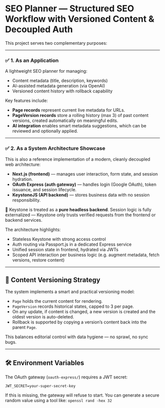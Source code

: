 # SEO Planner — Structured SEO Workflow with Versioned Content & Decoupled Auth

This project serves two complementary purposes:

---

### ✅ 1. As an Application

A lightweight SEO planner for managing:

- Content metadata (title, description, keywords)
- AI-assisted metadata generation (via OpenAI)
- Versioned content history with rollback capability

Key features include:

- **Page records** represent current live metadata for URLs.
- **PageVersion records** store a rolling history (max 3) of past content versions, created automatically on meaningful edits.
- **AI integration** enables smart metadata suggestions, which can be reviewed and optionally applied.

---

### ✅ 2. As a System Architecture Showcase

This is also a reference implementation of a modern, cleanly decoupled web architecture:

- **Next.js (frontend)** — manages user interaction, form state, and session hydration.
- **OAuth Express (auth gateway)** — handles login (Google OAuth), token issuance, and session lifecycle.
- **KeystoneJS (API backend)** — stores business data with no session responsibility.

🔁 Keystone is treated as a **pure headless backend**. Session logic is fully externalized — Keystone only trusts verified requests from the frontend or backend services.

The architecture highlights:

- Stateless Keystone with strong access control
- Auth routing via Passport.js in a dedicated Express service
- Unified session state in frontend, hydrated via JWTs
- Scoped API interaction per business logic (e.g. augment metadata, fetch versions, restore content)

---

## 🧠 Content Versioning Strategy

The system implements a smart and practical versioning model:

- `Page` holds the current content for rendering.
- `PageVersion` records historical states, capped to 3 per page.
- On any update, if content is changed, a new version is created and the oldest version is auto-deleted.
- Rollback is supported by copying a version’s content back into the parent `Page`.

This balances editorial control with data hygiene — no sprawl, no sync bugs.

---

## 🛠️ Environment Variables

The OAuth gateway (`oauth-express/`) requires a JWT secret:

```env
JWT_SECRET=your-super-secret-key
```

If this is missing, the gateway will refuse to start. You can generate a secure random value using a tool like:
```openssl rand -hex 32```